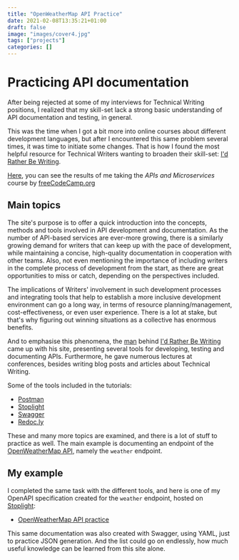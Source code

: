 ```yaml
---
title: "OpenWeatherMap API Practice"
date: 2021-02-08T13:35:21+01:00
draft: false
image: "images/cover4.jpg"
tags: ["projects"]
categories: []
---
```


# Practicing API documentation

After being rejected at some of my interviews for Technical Writing positions, I realized that my skill-set lack a strong basic understanding of API documentation and testing, in general.

This was the time when I got a bit more into online courses about different development languages, but after I encountered this same problem several times, it was time to initiate some changes. That is how I found the most helpful resource for Technical Writers wanting to broaden their skill-set: [I'd Rather Be Writing](https://idratherbewriting.com/).

[Here](../freecodecamp-portfolio/), you can see the results of me taking the _APIs and Microservices_ course by [freeCodeCamp.org](https://www.freecodecamp.org/)

## Main topics

The site's purpose is to offer a quick introduction into the concepts, methods and tools involved in API development and documentation. As the number of API-based services are ever-more growing, there is a similarly growing demand for writers that can keep up with the pace of development, while maintaining a concise, high-quality documentation in cooperation with other teams. Also, not even mentioning the importance of including writers in the complete process of development from the start, as there are great opportunities to miss or catch, depending on the perspectives included.

The implications of Writers' involvement in such development processes and integrating tools that help to establish a more inclusive development environment can go a long way, in terms of resource planning/management, cost-effectiveness, or even user experience. There is a lot at stake, but that's why figuring out winning situations as a collective has enormous benefits.

And to emphasise this phenomena, the [man](https://github.com/tomjoht) behind [I'd Rather Be Writing](https://idratherbewriting.com/) came up with his site, presenting several tools for developing, testing and documenting APIs. Furthermore, he gave numerous lectures at conferences, besides writing blog posts and articles about Technical Writing.

Some of the tools included in the tutorials:

- [Postman](https://www.postman.com/)
- [Stoplight](https://stoplight.io/)
- [Swagger](https://swagger.io/)
- [Redoc.ly](https://redoc.ly/)

These and many more topics are examined, and there is a lot of stuff to practice as well. The main example is documenting an endpoint of the [OpenWeatherMap API](https://openweathermap.org/api), namely the `weather` endpoint.

## My example

I completed the same task with the different tools, and here is one of my OpenAPI specification created for the `weather` endpoint, hosted on [Stoplight](https://stoplight.io/):

- [OpenWeatherMap API practice](https://dzs-inf-dev.stoplight.io/docs/stoplight-api-tutorial/reference/openweathermap.v1.yaml)

This same documentation was also created with Swagger, using YAML, just to practice JSON generation.
And the list could go on endlessly, how much useful knowledge can be learned from this site alone.
